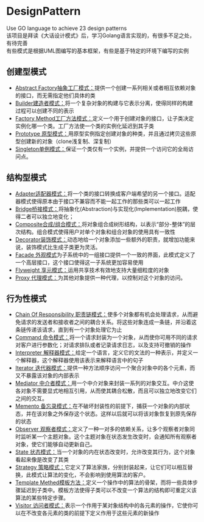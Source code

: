 # DesignPattern
Use GO language to achieve 23 design patterns  
该项目是拜读《大话设计模式》后，学习Golang语言实现的，有很多不足之处，有待完善  
有些模式是根据UML图编写的基本框架，有些是基于特定的环境下编写的实例

## 创建型模式
- [Abstract Factory抽象工厂模式：](https://github.com/HCLAC/DesignPattern/tree/master/AbstractFactory)提供一个创建一系列相关或者相互依赖对象的接口，而无需指定他们具体的类
- [Builder建造者模式：](https://github.com/HCLAC/DesignPattern/tree/master/Builder)将一个复杂对象的构建与它表示分离，使得同样的构建过程可以创建不同的表示
- [Factory Method工厂方法模式：](https://github.com/HCLAC/DesignPattern/tree/master/FactoryMethod)定义一个用于创建对象的接口，让子类决定实例化哪一个类。工厂方法使一个类的实例化延迟到其子类
- [Prototype 原型模式：](https://github.com/HCLAC/DesignPattern/tree/master/Prototype)用原型实例指定创建对象的种类，并且通过拷贝这些原型创建新的对象（clone浅复制、深复制）
- [Singleton单例模式：](https://github.com/HCLAC/DesignPattern/tree/master/Singleton)保证一个类仅有一个实例，并提供一个访问它的全局访问点。


## 结构型模式
- [Adapter适配器模式：](https://github.com/HCLAC/DesignPattern/tree/master/Adapter)将一个类的接口转换成客户端希望的另一个接口。适配器模式使得原本由于接口不兼容而不能一起工作的那些类可以一起工作
- [Bridge桥接模式：](https://github.com/HCLAC/DesignPattern/tree/master/Bridge)将抽象化(Abstraction)与实现化(Implementation)脱耦，使得二者可以独立地变化；
- [Composite合成/组合模式：](https://github.com/HCLAC/DesignPattern/tree/master/Composite)将对象组合成树形结构，以表示“部分-整体”的层次结构。组合模式使得用户对单个对象和组合对象的使用具有一致性
- [Decorator装饰模式：](https://github.com/HCLAC/DesignPattern/tree/master/Decorator)动态地给一个对象添加一些额外的职责，就增加功能来说，装饰模式比生成子类更为灵活。
- [Facade 外观模式](https://github.com/HCLAC/DesignPattern/tree/master/Facade)为子系统中的一组接口提供一个一致的界面，此模式定义了一个高层接口，这个接口使得这一子系统更加容易使用
- [Flyweight 享元模式：](https://github.com/HCLAC/DesignPattern/tree/master/Flyweight)运用共享技术有效地支持大量细粒度的对象
- [Proxy 代理模式：](https://github.com/HCLAC/DesignPattern/tree/master/Proxy)为其他对象提供一种代理，以控制对这个对象的访问。


## 行为性模式
- [Chain Of Responsibility 职责链模式：](https://github.com/HCLAC/DesignPattern/tree/master/Chain%20Of%20Responsibility)使多个对象都有机会处理请求，从而避免请求的发送者和接收者之间的耦合关系。将这些对象连成一条链，并沿着这条链传递该请求，直到有一个对象处理它为止
- [Command 命令模式：](https://github.com/HCLAC/DesignPattern/tree/master/Command)将一个请求封装为一个对象，从而使你可用不同的请求对客户进行参数化；对请求排队或者记录请求日志，以及支持可撤销的操作
- [Interpreter 解释器模式：](https://github.com/HCLAC/DesignPattern/tree/master/Interpreter)给定一个语言，定义它的文法的一种表示，并定义一个解释器，这个解释器使用该表示来解释语言中的句子
- [Iterator 迭代器模式：](https://github.com/HCLAC/DesignPattern/tree/master/Iterator)提供一种方法顺序访问一个聚合对象中的各个元素，而又不暴露该对象的内部表示
- [Mediator 中介者模式：](https://github.com/HCLAC/DesignPattern/tree/master/Mediator)用一个中介对象来封装一系列的对象交互。中介这使各对象不需要显式地相互引用，从而使其耦合松散，而且可以独立地改变它们之间的交互。
- [Memento 备忘录模式：](https://github.com/HCLAC/DesignPattern/tree/master/Memento)在不破坏封装性的前提下，捕获一个对象的内部状态，并在该对象之外保存这个状态。这样以后就可以将该对象恢复到原先保存的状态
- [Observer 观察者模式：](https://github.com/HCLAC/DesignPattern/tree/master/Observer)定义了一种一对多的依赖关系，让多个观察者对象同时监听某一个主题对象。这个主题对象在状态发生改变时，会通知所有观察者对象，使它们能够自动更新自己。
- [State 状态模式：](https://github.com/HCLAC/DesignPattern/tree/master/State)当一个对象的内在状态改变时，允许改变其行为，这个对象看起来像是改变了其类
- [Strategy 策略模式：](https://github.com/HCLAC/DesignPattern/tree/master/Strategy)它定义了算法家族，分别封装起来，让它们可以相互替换，此模式让算法的变化，不会影响到使用算法的客户。
- [Template Methed模板方法：](https://github.com/HCLAC/DesignPattern/tree/master/Template%20Methed)定义一个操作中的算法的骨架，而将一些具体步骤延迟到子类中。模板方法使得子类可以不改变一个算法的结构即可重定义该算法的某些特定步骤。
- [Visitor 访问者模式：](https://github.com/HCLAC/DesignPattern/tree/master/Visitor)表示一个作用于某对象结构中的各元素的操作，它使你可以在不改变各元素的类的前提下定义作用于这些元素的新操作
